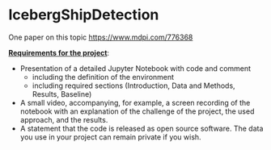 # IcebergShipDetection
One paper on this topic
https://www.mdpi.com/776368

**[Requirements for the project](https://opencampus.gitbook.io/opencampus-machine-learning-program/projects/requirements)**:

- Presentation of a detailed Jupyter Notebook with code and comment
    - including the definition of the environment
    - including required sections (Introduction, Data and Methods, Results, Baseline)
- A small video, accompanying, for example, a screen recording of the notebook with an explanation of the challenge of the project, the used approach, and the results.
- A statement that the code is released as open source software. The data you use in your project can remain private if you wish.
